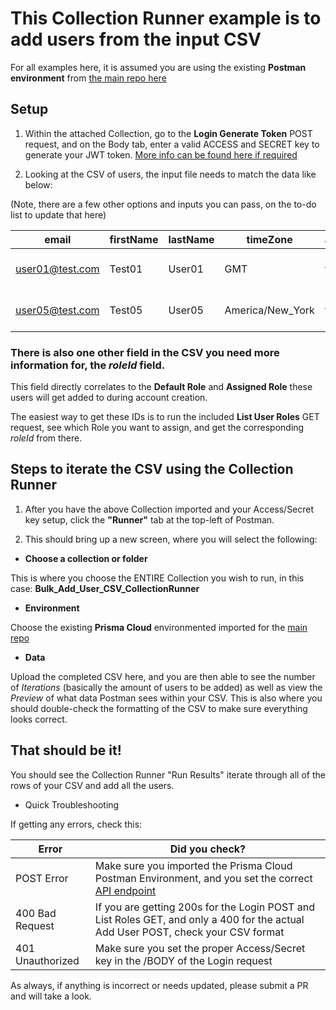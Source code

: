 # This Collection Runner example is to add users from the input CSV

For all examples here, it is assumed you are using the existing **Postman environment** from [the main repo here](https://github.com/PaloAltoNetworks/pcs-postman)

## Setup

1. Within the attached Collection, go to the **Login Generate Token** POST request, and on the Body tab, enter a valid ACCESS and SECRET key to generate your JWT token. [More info can be found here if required](https://github.com/PaloAltoNetworks/pcs-postman#set-your-access-and-secret-key-in-the-username-and-password-fields-in-the-body-of-the-login-and-authenticate-requests)


1. Looking at the CSV of users, the input file needs to match the data like below:

(Note, there are a few other options and inputs you can pass, on the to-do list to update that here)


email | firstName | lastName | timeZone | accessKeysAllowed | defaultRoleId
------------ | ------------- | ------------- | ------------ | ------------- | -------------
user01@test.com | Test01 | User01 | GMT | false | role-id-from-ROLE-GET-request
user05@test.com | Test05 | User05 | America/New_York | true | role-id-from-ROLE-GET-request

### There is also one other field in the CSV you need more information for, the *roleId* field. 

This field directly correlates to the **Default Role** and **Assigned Role** these users will get added to during account creation. 

The easiest way to get these IDs is to run the included **List User Roles** GET request, see which Role you want to assign, and get the corresponding *roleId* from there. 

## Steps to iterate the CSV using the Collection Runner

1. After you have the above Collection imported and your Access/Secret key setup, click the **"Runner"** tab at the top-left of Postman. 

1. This should bring up a new screen, where you will select the following:

* **Choose a collection or folder**

This is where you choose the ENTIRE Collection you wish to run, in this case: **Bulk_Add_User_CSV_CollectionRunner**

* **Environment**

Choose the existing **Prisma Cloud** environmented imported for the [main repo](https://github.com/PaloAltoNetworks/pcs-postman/blob/main/Prisma%20Cloud.postman_environment.json)

* **Data**

Upload the completed CSV here, and you are then able to see the number of *Iterations* (basically the amount of users to be added) as well as view the *Preview* of what data Postman sees within your CSV. This is also where you should double-check the formatting of the CSV to make sure everything looks correct. 

## That should be it!

You should see the Collection Runner "Run Results" iterate through all of the rows of your CSV and add all the users. 

* Quick Troubleshooting

If getting any errors, check this:

Error | Did you check?
------------ | -------------
POST Error | Make sure you imported the Prisma Cloud Postman Environment, and you set the correct [API endpoint](https://github.com/PaloAltoNetworks/pcs-postman#instructions-on-how-to-setup-the-postman-collections-and-environments-relating-to-prisma-cloud-including-compute-console-api-requests)
400 Bad Request | If you are getting 200s for the Login POST and List Roles GET, and only a 400 for the actual Add User POST, check your CSV format
401 Unauthorized | Make sure you set the proper Access/Secret key in the /BODY of the Login request

As always, if anything is incorrect or needs updated, please submit a PR and will take a look. 